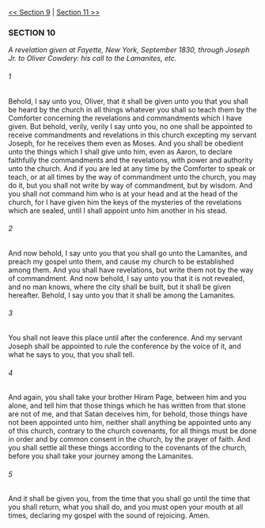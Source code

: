 [<< Section 9](Section%209.md)  |  [Section 11 >>](Section%2011.md)

### SECTION 10

*A revelation given at Fayette, New York, September 1830, through Joseph Jr. to Oliver Cowdery: his call to the Lamanites, etc.*

###### 1
Behold, I say unto you, Oliver, that it shall be given unto you that you shall be heard by the church in all things whatever you shall so teach them by the Comforter concerning the revelations and commandments which I have given. But behold, verily, verily I say unto you, no one shall be appointed to receive commandments and revelations in this church excepting my servant Joseph, for he receives them even as Moses. And you shall be obedient unto the things which I shall give unto him, even as Aaron, to declare faithfully the commandments and the revelations, with power and authority unto the church. And if you are led at any time by the Comforter to speak or teach, or at all times by the way of commandment unto the church, you may do it, but you shall not write by way of commandment, but by wisdom. And you shall not command him who is at your head and at the head of the church, for I have given him the keys of the mysteries of the revelations which are sealed, until I shall appoint unto him another in his stead.

###### 2
And now behold, I say unto you that you shall go unto the Lamanites, and preach my gospel unto them, and cause my church to be established among them. And you shall have revelations, but write them not by the way of commandment. And now behold, I say unto you that it is not revealed, and no man knows, where the city shall be built, but it shall be given hereafter. Behold, I say unto you that it shall be among the Lamanites.

###### 3
You shall not leave this place until after the conference. And my servant Joseph shall be appointed to rule the conference by the voice of it, and what he says to you, that you shall tell.

###### 4
And again, you shall take your brother Hiram Page, between him and you alone, and tell him that those things which he has written from that stone are not of me, and that Satan deceives him, for behold, those things have not been appointed unto him, neither shall anything be appointed unto any of this church, contrary to the church covenants, for all things must be done in order and by common consent in the church, by the prayer of faith. And you shall settle all these things according to the covenants of the church, before you shall take your journey among the Lamanites.

###### 5
And it shall be given you, from the time that you shall go until the time that you shall return, what you shall do, and you must open your mouth at all times, declaring my gospel with the sound of rejoicing. Amen.